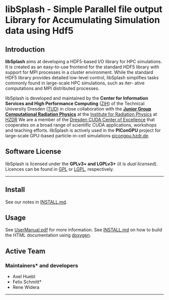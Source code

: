 libSplash - Simple Parallel file output Library for Accumulating Simulation data using Hdf5
===========================================================================================

Introduction
------------

**libSplash** aims at developing a HDF5-based
I/O library for HPC simulations. It is created as an easy-to-use frontend for the
standard HDF5 library with support for MPI processes in a cluster environment.
While the standard HDF5 library provides detailed low-level control, libSplash
simplifies tasks commonly found in large-scale HPC simulations, such as iter-
ative computations and MPI distributed processes.


libSplash is developed and maintained by the
**Center for Information Services and High Performance Computing**
([ZIH](http://tu-dresden.de/die_tu_dresden/zentrale_einrichtungen/zih)) of the
Technical University Dresden ([TUD](http://www.tu-dresden.de))
in close collaboration with the
**[Junior Group Computational Radiation Physics](http://www.hzdr.de/db/Cms?pNid=132&pOid=30354)**
at the [Institute for Radiation Physics](http://www.hzdr.de/db/Cms?pNid=132)
at [HZDR](http://www.hzdr.de/)
We are a member of the [Dresden CUDA Center of Excellence](http://ccoe-dresden.de/) that
cooperates on a broad range of scientific CUDA applications, workshops and
teaching efforts.
libSplash is actively used in the **PIConGPU** project for large-scale GPU-based particle-in-cell
simulations [picongpu.hzdr.de](http://picongpu.hzdr.de).


Software License
----------------

libSplash is licensed under the **GPLv3+ and LGPLv3+** (it is *dual licensed*).
Licences can be found in [GPL](COPYING) or [LGPL](COPYING.LESSER), respectively.

********************************************************************************


Install
-------

See our notes in [INSTALL.md](doc/INSTALL.md).


Usage
-----

See [UserManual.pdf](doc/manual/UserManual.pdf?raw=true) for more information.
See [INSTALL.md](doc/INSTALL.md) on how to build the HTML documentation using
[doxygen](http://www.doxygen.org).


Active Team
-----------

### Maintainers* and developers

- Axel Huebl
- Felix Schmitt*
- Rene Widera

********************************************************************************

